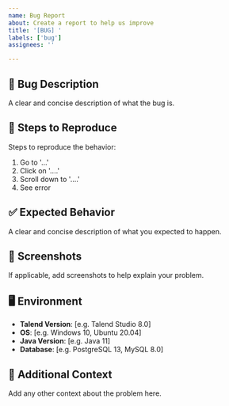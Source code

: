 ```yaml
---
name: Bug Report
about: Create a report to help us improve
title: '[BUG] '
labels: ['bug']
assignees: ''

---
```


## 🐛 Bug Description
A clear and concise description of what the bug is.

## 🔄 Steps to Reproduce
Steps to reproduce the behavior:
1. Go to '...'
2. Click on '....'
3. Scroll down to '....'
4. See error

## ✅ Expected Behavior
A clear and concise description of what you expected to happen.

## 📸 Screenshots
If applicable, add screenshots to help explain your problem.

## 🖥️ Environment
- **Talend Version**: [e.g. Talend Studio 8.0]
- **OS**: [e.g. Windows 10, Ubuntu 20.04]
- **Java Version**: [e.g. Java 11]
- **Database**: [e.g. PostgreSQL 13, MySQL 8.0]

## 📝 Additional Context
Add any other context about the problem here.